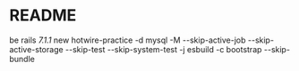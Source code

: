 # README
be rails _7.1.1_ new hotwire-practice -d mysql -M --skip-active-job --skip-active-storage --skip-test --skip-system-test -j esbuild -c bootstrap --skip-bundle

